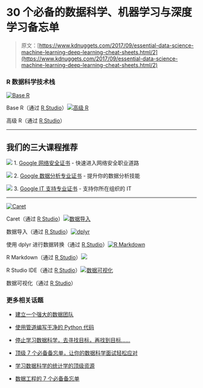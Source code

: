# 30 个必备的数据科学、机器学习与深度学习备忘单

> 原文：[https://www.kdnuggets.com/2017/09/essential-data-science-machine-learning-deep-learning-cheat-sheets.html/2](https://www.kdnuggets.com/2017/09/essential-data-science-machine-learning-deep-learning-cheat-sheets.html/2)

### R 数据科学技术栈

[![Base R](../Images/dbe69af5fa894fec53e2fffe7ad7b4e0.png)](https://github.com/rstudio/cheatsheets/raw/master/base-r.pdf)

Base R（通过 [R Studio](https://www.rstudio.com/resources/cheatsheets/)）[![高级 R](../Images/dc3301f4812c8c7f4d19fbb2296f7f67.png)](https://www.rstudio.com/wp-content/uploads/2016/02/advancedR.pdf)

高级 R（通过 [R Studio](https://www.rstudio.com/resources/cheatsheets/)）

* * *

## 我们的三大课程推荐

![](../Images/0244c01ba9267c002ef39d4907e0b8fb.png) 1\. [Google 网络安全证书](https://www.kdnuggets.com/google-cybersecurity) - 快速进入网络安全职业道路

![](../Images/e225c49c3c91745821c8c0368bf04711.png) 2\. [Google 数据分析专业证书](https://www.kdnuggets.com/google-data-analytics) - 提升你的数据分析技能

![](../Images/0244c01ba9267c002ef39d4907e0b8fb.png) 3\. [Google IT 支持专业证书](https://www.kdnuggets.com/google-itsupport) - 支持你所在组织的 IT

* * *

[![Caret](../Images/52536bce5a2cf653b4075959504f0c3d.png)](https://github.com/rstudio/cheatsheets/raw/master/caret.pdf)

Caret（通过 [R Studio](https://www.rstudio.com/resources/cheatsheets/)）[![数据导入](../Images/6b114d555b2fc199cab9094ffaf7d021.png)](https://github.com/rstudio/cheatsheets/raw/master/data-import.pdf)

数据导入（通过 [R Studio](https://www.rstudio.com/resources/cheatsheets/)）[![dplyr](../Images/e1cfaac0cab3420cdab5aa90eb51b958.png)](https://github.com/rstudio/cheatsheets/raw/master/data-transformation.pdf)

使用 dplyr 进行数据转换（通过 [R Studio](https://www.rstudio.com/resources/cheatsheets/)）[![R Markdown](../Images/a4636429b1ec9ffa962e5e8cb15e7df0.png)](https://github.com/rstudio/cheatsheets/raw/master/rmarkdown-2.0.pdf)

R Markdown（通过 [R Studio](https://www.rstudio.com/resources/cheatsheets/)）[![](../Images/71e06ec1ba0c33e5df7648c43d311f67.png)](https://github.com/rstudio/cheatsheets/raw/master/rstudio-ide.pdf)

R Studio IDE（通过 [R Studio](https://github.com/rstudio/cheatsheets/raw/master/source/pdfs/rstudio-IDE-cheatsheet.pdf)）[![数据可视化](../Images/56b9e8d4824769d2a22070a433ba816c.png)](https://github.com/rstudio/cheatsheets/raw/master/data-visualization-2.1.pdf)

数据可视化（通过 [R Studio](https://github.com/rstudio/cheatsheets/raw/master/source/pdfs/ggplot2-cheatsheet-2.1.pdf)）

### 更多相关话题

+   [建立一个强大的数据团队](https://www.kdnuggets.com/2021/12/build-solid-data-team.html)

+   [使用管道编写干净的 Python 代码](https://www.kdnuggets.com/2021/12/write-clean-python-code-pipes.html)

+   [停止学习数据科学，去寻找目标，再找到目标……](https://www.kdnuggets.com/2021/12/stop-learning-data-science-find-purpose.html)

+   [顶级 7 个必备备忘单，让你的数据科学面试轻松应对](https://www.kdnuggets.com/top-7-essential-cheat-sheets-to-ace-your-data-science-interview)

+   [学习数据科学的统计学的顶级资源](https://www.kdnuggets.com/2021/12/springboard-top-resources-learn-data-science-statistics.html)

+   [数据工程的 7 个必备备忘单](https://www.kdnuggets.com/2022/12/7-essential-cheat-sheets-data-engineering.html)

